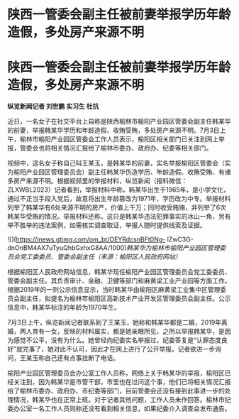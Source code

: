 # 陕西一管委会副主任被前妻举报学历年龄造假，多处房产来源不明

# 陕西一管委会副主任被前妻举报学历年龄造假，多处房产来源不明

**纵览新闻记者 刘世鹏 实习生 杜抗**

近日，一名女子在社交平台上自称是陕西榆林市榆阳产业园区管委会副主任韩某华的前妻，举报韩某华学历和年龄造假、收贿受贿，多处房产来源不明。7月3日上午，榆林市榆阳产业园区管委会工作人员表示，榆阳区相关部门已关注到网上举报，管委会也将相关情况汇报给了榆林市委办、政府办、纪委等相关部门。

视频中，这名女子称自己叫王某玉，是韩某华的前妻，实名举报榆阳区管委会（实为榆阳产业园区管理委员会）副主任韩某华伪造学历、年龄造假、收贿受贿、有诸多房产来源不明。根据视频里的举报材料，纵览新闻（报料微信：ZLXWBL2023）记者看到，举报材料中称，韩某华出生于1965年，是小学文化，通过不正当手段入党后，故意将出生年龄篡改为1971年，学历改为中专。举报材料列举了韩某华有6处来源不明的房产，价值上千万；同时收受贿赂，并列举了6次韩某华受贿的情况。举报材料还称，这只是韩某华违法犯罪事实的冰山一角，另有举不胜举的违法案例，如需核实调查取证，举报人随时提供线索及证据。

![](https://inews.gtimg.com/om_bt/OEYRdcsnBFt0Ng-
lZwC3G-dnOnBM4AX7uTyuQhbGxhxG8AA/1000)_韩某华为榆林市榆阳产业园区管理委员会党工委委员、管委会副主任（来源：榆阳区人民政府网站）_

根据榆阳区人民政府网站信息，韩某华现任榆阳产业园区管理委员会党工委委员、管委会副主任。其负责审计、金融、卫健等部门和麻黄梁工业产业园等方面工作。根据2019年的一则公示信息显示，当时韩某华由榆阳区麻黄梁工业集中区管理委员会副主任，拟提名为榆林市榆阳区高新技术产业开发区管理委员会副主任。公示信息中，韩某华标注的年龄为1970年生。

7月3日上午，纵览新闻记者联系到了王某玉，她称和韩某华都是二婚，2019年离婚，两人育有一女，反映的材料属实，都是她亲眼所见，之所以举报韩某华，是因为感觉不公平，没有为什么。她曾经向纪委实名举报过，纪委答复是“认罪态度良好”就完事了，她对此不认可，因此才在网上进行了公开举报。记者欲进一步询问，王某玉称自己还有点事挂断了电话。

榆阳产业园区管理委员会办公室工作人员称，网络上关于韩某华的举报，榆阳区已经关注到，因为韩某华是市管干部，市里也在过问这个事，他们已将相关情况汇报给了榆林市委办、政府办、市纪委等部门，目前管委会还没有接到此事进一步的处理情况，韩某华也在正常上班。对于记者其他问题，工作人员未作回答。榆林市纪委办公室一名工作人员则称还没有看到相关信息，如果纪委介入调查会发布通告。

